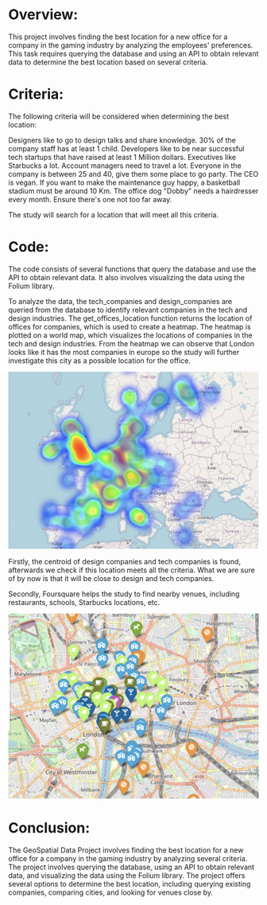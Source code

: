 # Overview:
This project involves finding the best location for a new office for a company in the gaming industry by analyzing the employees' preferences. This task requires querying the database and using an API to obtain relevant data to determine the best location based on several criteria.

# Criteria:
The following criteria will be considered when determining the best location:

Designers like to go to design talks and share knowledge. 
30% of the company staff has at least 1 child.
Developers like to be near successful tech startups that have raised at least 1 Million dollars.
Executives like Starbucks a lot.
Account managers need to travel a lot.
Everyone in the company is between 25 and 40, give them some place to go party.
The CEO is vegan.
If you want to make the maintenance guy happy, a basketball stadium must be around 10 Km.
The office dog "Dobby" needs a hairdresser every month. Ensure there's one not too far away.

The study will search for a location that will meet all this criteria. 


# Code:
The code consists of several functions that query the database and use the API to obtain relevant data. It also involves visualizing the data using the Folium library.

To analyze the data, the tech_companies and design_companies are queried from the database to identify relevant companies in the tech and design industries. The get_offices_location function returns the location of offices for companies, which is used to create a heatmap. The heatmap is plotted on a world map, which visualizes the locations of companies in the tech and design industries. From the heatmap we can observe that London looks like it has the most companies in europe so the study will further investigate this city as a possible location for the office.

![Image](img/Heatmap.png)

Firstly, the centroid of design companies and tech companies is found, afterwards we check if this location meets all the criteria. What we are sure of by now is that it will be close to design and tech companies.

Secondly, Foursquare helps the study to find nearby venues, including restaurants, schools, Starbucks locations, etc. 

![Image](img/location.png)

# Conclusion:
The GeoSpatial Data Project involves finding the best location for a new office for a company in the gaming industry by analyzing several criteria. The project involves querying the database, using an API to obtain relevant data, and visualizing the data using the Folium library. The project offers several options to determine the best location, including querying existing companies, comparing cities, and looking for venues close by.